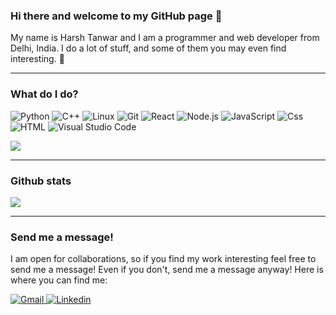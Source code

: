 ### Hi there and welcome to my GitHub page 👋

My name is Harsh Tanwar and I am a programmer and web developer from Delhi, India. I do a lot of stuff, and some of them you may even find interesting. 🤞

---
### What do I do?

<p>
  <img alt="Python" src="https://img.shields.io/badge/Python-3776AB?logo=python&logoColor=white&style=for-the-badge" />
  <img alt="C++" src="https://img.shields.io/badge/C++-00599C?logo= C++ &logoColor=white&style=for-the-badge" />
  <img alt="Linux" src="https://img.shields.io/badge/Linux-FCC624?logo=linux&logoColor=white&style=for-the-badge" />
  <img alt="Git" src="https://img.shields.io/badge/Git-F05032?logo=git&logoColor=white&style=for-the-badge" />
  <img alt="React" src="https://img.shields.io/badge/React-61DAFB?logo=react&logoColor=white&style=for-the-badge" />
  <img alt="Node.js" src="https://img.shields.io/badge/Node.js-339933?logo=Node.js&logoColor=white&style=for-the-badge" />
  <img alt="JavaScript" src="https://img.shields.io/badge/JavaScript-F7DF1E?logo=javascript&logoColor=white&style=for-the-badge" />
  <img alt="Css" src="https://img.shields.io/badge/CSS-1572B6?logo=css3&logoColor=white&style=for-the-badge" />
  <img alt="HTML" src="https://img.shields.io/badge/HTML-E34F26?logo=html5&logoColor=white&style=for-the-badge" />
  <img alt="Visual Studio Code" src="https://img.shields.io/badge/VS Code-007ACC?logo=Visual Studio Code&logoColor=white&style=for-the-badge" />
</p>

<img src="https://github-readme-stats.vercel.app/api/top-langs/?username=luffyguy&layout=compact&theme=radical">

---
### Github stats

<img align="center" src="https://github-readme-stats.vercel.app/api?username=luffyguy&count_private=true&title_color=FD9047&icon_color=FD9047&text_color=0C2233&custom_title=Harsh+Tanwar's+GitHub+Stats&show_icons=true" />

---
### Send me a message!

 I am open for collaborations, so if you find my work interesting feel free to send me a message! Even if you don't, send me a message anyway! Here is where you can find me:
 <p>
  <a href="harshtanwar25@gmail.com">
  <img alt="Gmail" src="https://img.shields.io/badge/Gmail-EA4335?logo=gmail&logoColor=white&style=for-the-badge" />
  </a>
  <a href="linkedin.com/in/harsh-tanwar-22761017b">
  <img alt="Linkedin" src="https://img.shields.io/badge/Linkedin-0A66C2?logo=linkedin&logoColor=white&style=for-the-badge" />
 </p>



